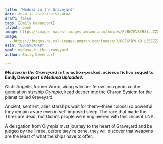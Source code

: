 ```yaml
---
title: "Medusa in the Graveyard"
date: 2020-12-25T23:29:57.000Z
draft: false
tags: [Emily Devenport]
layout: book
image: https://images-na.ssl-images-amazon.com/images/P/B07GVBYHX8.LZZZZZZZ.jpg
image: 
  - https://images-na.ssl-images-amazon.com/images/P/B07GVBYHX8.LZZZZZZZ.jpg
asin: "B07GVBYHX8"
yaml: medusa-in-the-graveyard
author: Emily Devenport

---
```


***Medusa in the Graveyard* is the action-packed, science fiction sequel to Emily Devenport's *Medusa Uploaded*.**  
  
Oichi Angelis, former Worm, along with her fellow insurgents on the generation starship *Olympia*, head deeper into the Charon System for the planet called Graveyard.  
  
Ancient, sentient, alien starships wait for them—three colossi so powerful they remain aware even in self-imposed sleep. The race that made the Three are dead, but Oichi's people were engineered with this ancient DNA.  
  
A delegation from Olympia must journey to the heart of Graveyard and be judged by the Three. Before they're done, they will discover that weapons are the least of what the ships have to offer.